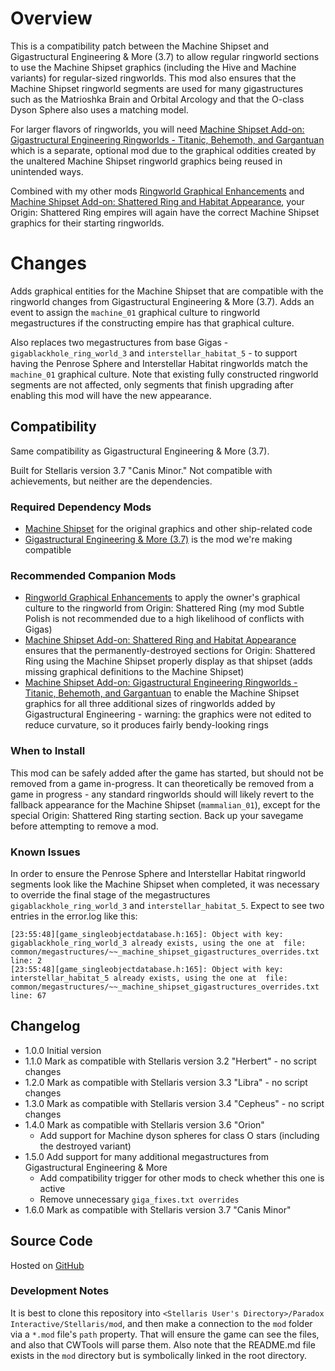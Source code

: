 # Overview

This is a compatibility patch between the Machine Shipset and Gigastructural Engineering & More (3.7) to allow regular ringworld sections to use the Machine Shipset graphics (including the Hive and Machine variants) for regular-sized ringworlds.  This mod also ensures that the Machine Shipset ringworld segments are used for many gigastructures such as the Matrioshka Brain and Orbital Arcology and that the O-class Dyson Sphere also uses a matching model.

For larger flavors of ringworlds, you will need [Machine Shipset Add-on: Gigastructural Engineering Ringworlds - Titanic, Behemoth, and Gargantuan](https://steamcommunity.com/sharedfiles/filedetails/?id=2644469566) which is a separate, optional mod due to the graphical oddities created by the unaltered Machine Shipset ringworld graphics being reused in unintended ways.

Combined with my other mods [Ringworld Graphical Enhancements](https://steamcommunity.com/sharedfiles/filedetails/?id=2628518102) and [Machine Shipset Add-on: Shattered Ring and Habitat Appearance](https://steamcommunity.com/sharedfiles/filedetails/?id=2628980994), your Origin: Shattered Ring empires will again have the correct Machine Shipset graphics for their starting ringworlds.

# Changes

Adds graphical entities for the Machine Shipset that are compatible with the ringworld changes from Gigastructural Engineering & More (3.7).  Adds an event to assign the `machine_01` graphical culture to ringworld megastructures if the constructing empire has that graphical culture.

Also replaces two megastructures from base Gigas - `gigablackhole_ring_world_3` and `interstellar_habitat_5` - to support having the Penrose Sphere and Interstellar Habitat ringworlds match the `machine_01` graphical culture.  Note that existing fully constructed ringworld segments are not affected, only segments that finish upgrading after enabling this mod will have the new appearance.

## Compatibility

Same compatibility as Gigastructural Engineering & More (3.7).

Built for Stellaris version 3.7 "Canis Minor."  Not compatible with achievements, but neither are the dependencies.

### Required Dependency Mods

* [Machine Shipset](https://steamcommunity.com/sharedfiles/filedetails/?id=2077186491) for the original graphics and other ship-related code
* [Gigastructural Engineering & More (3.7)](https://steamcommunity.com/sharedfiles/filedetails/?id=1121692237) is the mod we're making compatible

### Recommended Companion Mods

* [Ringworld Graphical Enhancements](https://steamcommunity.com/sharedfiles/filedetails/?id=2628518102) to apply the owner's graphical culture to the ringworld from Origin: Shattered Ring (my mod Subtle Polish is not recommended due to a high likelihood of conflicts with Gigas)
* [Machine Shipset Add-on: Shattered Ring and Habitat Appearance](https://steamcommunity.com/sharedfiles/filedetails/?id=2628980994) ensures that the permanently-destroyed sections for Origin: Shattered Ring using the Machine Shipset properly display as that shipset (adds missing graphical definitions to the Machine Shipset)
* [Machine Shipset Add-on: Gigastructural Engineering Ringworlds - Titanic, Behemoth, and Gargantuan](https://steamcommunity.com/sharedfiles/filedetails/?id=2644469566) to enable the Machine Shipset graphics for all three additional sizes of ringworlds added by Gigastructural Engineering - warning: the graphics were not edited to reduce curvature, so it produces fairly bendy-looking rings

### When to Install

This mod can be safely added after the game has started, but should not be removed from a game in-progress.  It can theoretically be removed from a game in progress - any standard ringworlds should will likely revert to the fallback appearance for the Machine Shipset (`mammalian_01`), except for the special Origin: Shattered Ring starting section.  Back up your savegame before attempting to remove a mod.

### Known Issues

In order to ensure the Penrose Sphere and Interstellar Habitat ringworld segments look like the Machine Shipset when completed, it was necessary to override the final stage of the megastructures `gigablackhole_ring_world_3` and `interstellar_habitat_5`. Expect to see two entries in the error.log like this:

```
[23:55:48][game_singleobjectdatabase.h:165]: Object with key: gigablackhole_ring_world_3 already exists, using the one at  file: common/megastructures/~~_machine_shipset_gigastructures_overrides.txt line: 2
[23:55:48][game_singleobjectdatabase.h:165]: Object with key: interstellar_habitat_5 already exists, using the one at  file: common/megastructures/~~_machine_shipset_gigastructures_overrides.txt line: 67
```

## Changelog

* 1.0.0 Initial version
* 1.1.0 Mark as compatible with Stellaris version 3.2 "Herbert" - no script changes
* 1.2.0 Mark as compatible with Stellaris version 3.3 "Libra" - no script changes
* 1.3.0 Mark as compatible with Stellaris version 3.4 "Cepheus" - no script changes
* 1.4.0 Mark as compatible with Stellaris version 3.6 "Orion"
    * Add support for Machine dyson spheres for class O stars (including the destroyed variant)
* 1.5.0 Add support for many additional megastructures from Gigastructural Engineering & More
    * Add compatibility trigger for other mods to check whether this one is active
    * Remove unnecessary `giga_fixes.txt overrides`
* 1.6.0 Mark as compatible with Stellaris version 3.7 "Canis Minor"

## Source Code

Hosted on [GitHub](https://github.com/corsairmarks/machine_shipset_gigastructures_ringworld_compatibility)

### Development Notes

It is best to clone this repository into `<Stellaris User's Directory>/Paradox Interactive/Stellaris/mod`, and then make a connection to the `mod` folder via a `*.mod` file's `path` property.  That will ensure the game can see the files, and also that CWTools will parse them.  Also note that the README.md file exists in the `mod` directory but is symbolically linked in the root directory.